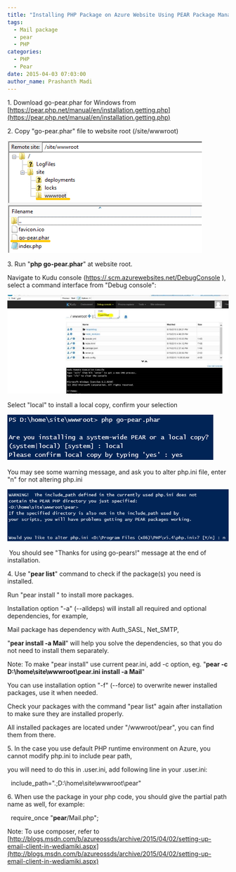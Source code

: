 ```yaml
---
title: "Installing PHP Package on Azure Website Using PEAR Package Manager"
tags:
  - Mail package
  - pear
  - PHP
categories:
  - PHP
  - Pear
date: 2015-04-03 07:03:00
author_name: Prashanth Madi
---
```


1\. Download go-pear.phar for Windows from  [https://pear.php.net/manual/en/installation.getting.php](https://pear.php.net/manual/en/installation.getting.php)

2\. Copy "go-pear.phar" file to website root (/site/wwwroot)

[![](/media/2019/03/1351.pear-01.PNG)](/media/2019/03/1351.pear-01.PNG)

3\. Run "**php go-pear.phar**" at website root.

Navigate to Kudu console ([https://<your-site-name>.scm.azurewebsites.net/DebugConsole](https://Your_Website_name.scm.azurewebsites.net/DebugConsole) ), select a command interface from "Debug console":

[![](/media/2019/03/4621.kudu.jpg)](/media/2019/03/4621.kudu.jpg)

Select "local" to install a local copy, confirm your selection

[![](/media/2019/03/2605.pear-02.PNG)](/media/2019/03/2605.pear-02.PNG)

You may see some warning message, and ask you to alter php.ini file, enter "n" for not altering php.ini

[![](/media/2019/03/7418.pear-03.PNG)](/media/2019/03/7418.pear-03.PNG)

 You should see "Thanks for using go-pears!" message at the end of installation.

4\. Use "**pear list**" command to check if the package(s) you need is installed. 

Run "pear install <package name>" to install more packages.

Installation option "-a" (--alldeps) will install all required and optional dependencies, for example,

Mail package has dependency with Auth\_SASL, Net\_SMTP,

"**pear install -a Mail**" will help you solve the dependencies, so that you do not need to install them separately.

Note: To make "pear install" use current pear.ini, add -c option, eg. "**pear -c D:\\home\\site\\wwwroot\\pear.ini install -a Mail**"

You can use installation option "-f" (--force) to overwrite newer installed packages, use it when needed.

Check your packages with the command "pear list" again after installation to make sure they are installed properly.

All installed packages are located under "/wwwroot/pear", you can find them from there.

5\. In the case you use default PHP runtime environment on Azure, you cannot modify php.ini to include pear path,

you will need to do this in .user.ini, add following line in your .user.ini:

  include_path=".;D:\\home\\site\\wwwroot\\pear"

6\. When use the package in your php code, you should give the partial path name as well, for example:

  require_once "**pear**/Mail.php";

Note: To use composer, refer to [http://blogs.msdn.com/b/azureossds/archive/2015/04/02/setting-up-email-client-in-wediamiki.aspx](http://blogs.msdn.com/b/azureossds/archive/2015/04/02/setting-up-email-client-in-wediamiki.aspx)